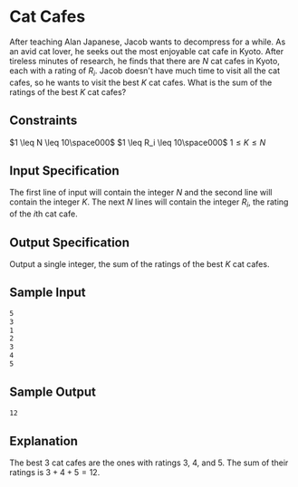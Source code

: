 # Cat Cafes

After teaching Alan Japanese, Jacob wants to decompress for a while. As an avid cat lover, he seeks out the most enjoyable cat cafe in Kyoto. After tireless minutes of research, he finds that there are $N$ cat cafes in Kyoto, each with a rating of $R_i$. Jacob doesn't have much time to visit all the cat cafes, so he wants to visit the best $K$ cat cafes. What is the sum of the ratings of the best $K$ cat cafes?

## Constraints

$1 \leq N \leq 10\space000$
$1 \leq R_i \leq 10\space000$
$1 \leq K \leq N$

## Input Specification

The first line of input will contain the integer $N$ and the second line will contain the integer $K$. The next $N$ lines will contain the integer $R_i$, the rating of the $i$th cat cafe.

## Output Specification

Output a single integer, the sum of the ratings of the best $K$ cat cafes.

## Sample Input

```txt
5
3
1
2
3
4
5
```

## Sample Output

```txt
12
```

## Explanation

The best 3 cat cafes are the ones with ratings 3, 4, and 5. The sum of their ratings is $3 + 4 + 5 = 12$.
